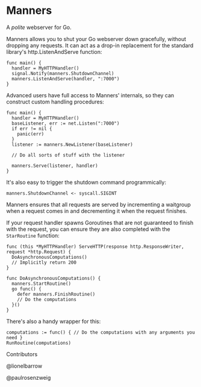 Manners
=========

A *polite* webserver for Go.

Manners allows you to shut your Go webserver down gracefully, without dropping any requests. It can act as a drop-in replacement for the standard library's http.ListenAndServe function:

```
func main() {
  handler = MyHTTPHandler()
  signal.Notify(manners.ShutdownChannel)
  manners.ListenAndServe(handler, ":7000")
}
```

Advanced users have full access to Manners' internals, so they can construct custom handling procedures:

```
func main() {
  handler = MyHTTPHandler()
  baseListener, err := net.Listen(":7000")
  if err != nil {
    panic(err)
  }
  listener := manners.NewListener(baseListener)

  // Do all sorts of stuff with the listener

  manners.Serve(listener, handler)
}
```

It's also easy to trigger the shutdown command programmically:

```
manners.ShutdownChannel <- syscall.SIGINT
```

Manners ensures that all requests are served by incrementing a waitgroup when a request comes in and decrementing it when the request finishes.

If your request handler spawns Goroutines that are not guaranteed to finish with the request, you can ensure they are also completed with the `StarRoutine` function:

```
func (this *MyHTTPHandler) ServeHTTP(response http.ResponseWriter, request *http.Request) {
  DoAsynchronousComputations()
  // Implicitly return 200
}

func DoAsynchronousComputations() {
  manners.StartRoutine()
  go func() {
    defer manners.FinishRoutine()
    // Do the computations
  }()
}
```

There's also a handy wrapper for this:

```
computations := func() { // Do the computations with any arguments you need }
RunRoutine(computations)
```

Contributors

@lionelbarrow

@paulrosenzweig
